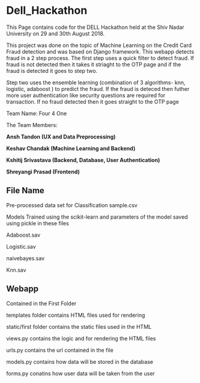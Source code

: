# Dell_Hackathon

This Page contains code for the DELL Hackathon held at the Shiv Nadar University on 29 and 30th August 2018. 

This project was done on the topic of Machine Learning on the Credit Card Fraud detection and was based on Django framework.
This webapp detects fraud in a 2 step process. The first step uses a quick filter to detect fraud. If fraud is not detected then it takes it striaght to the OTP page and if the fraud is detected it goes to step two.

Step two uses the ensemble learning (combination of 3 algorithms- knn, logistic, adaboost ) to predict the fraud. If the fraud is deteced then futher more user authentication like security questions are required for transaction. If no fraud detected then it goes straight to the OTP page  

Team Name: Four 4 One

The Team Members:

**Ansh Tandon (UX and Data Preprocessing)**

**Keshav Chandak (Machine Learning and Backend)**

**Kshitij Srivastava (Backend, Database, User Authentication)**

**Shreyangi Prasad (Frontend)**

## File Name

Pre-processed data set for Classification
sample.csv

Models Trained using the scikit-learn and parameters of the model saved using pickle in these files

Adaboost.sav

Logistic.sav

naivebayes.sav

Knn.sav

## Webapp

Contained in the First Folder

templates folder contains HTML files used for rendering

static/first folder contains the static files used in the HTML

views.py contains the logic and for rendering the HTML files

urls.py contains the url contained in the file

models.py contains how data will be stored in the database

forms.py conatins how user data will be taken from the user





